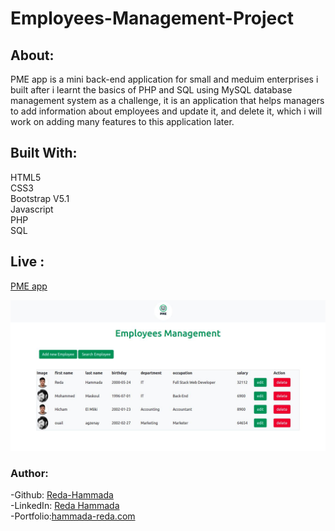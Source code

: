 # Employees-Management-Project   

## About:     

PME app is a mini back-end application for small and meduim enterprises i built after i learnt the basics of PHP and SQL using MySQL database management system as a challenge, it is an application that helps managers to add information about employees and update it, and delete it, which i will work on adding many features 
to this application later.    

## Built With:  

HTML5  
CSS3  
Bootstrap V5.1  
Javascript  
PHP  
SQL    

## Live :   

[PME app](https://pmeapp.herokuapp.com/)    

![](/code/img/pme.jpg)  

### Author:    
  
-Github: [Reda-Hammada](https://github.com/Reda-Hammada)   
-LinkedIn: [Reda Hammada](https://www.linkedin.com/in/reda-hammada/)     
-Portfolio:[hammada-reda.com](https://www.hammada-reda.com/)    

